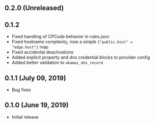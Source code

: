 ## 0.2.0 (Unreleased)

## 0.1.2

* Fixed handling of CPCode behavior in rules.json
* Fixed hostname complexity, now a simple `{"public.host" = "edge.host"}` map
* Fixed accidental deactivations
* Added explicit property and dns credential blocks to provider config
* Added better validation to `akamai_dns_record`

## 0.1.1 (July 09, 2019)

* Bug fixes

## 0.1.0 (June 19, 2019)

* Initial release
